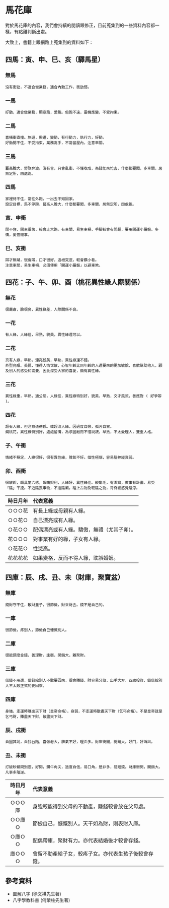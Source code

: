 # 馬花庫

對於馬花庫的內容，我們會持續的閱讀跟修正，目前蒐集到的一些資料內容都一樣，有點難判斷出處。

大致上，書籍上跟網路上蒐集到的資料如下：

## 四馬：寅、申、巳、亥（驛馬星）

### 無馬
    沒有衝勁，不適合當業務，適合內勤工作，衝勁弱。
### 一馬
    好動，適合做業務，願意跑，愛跑。但跑不遠，靈機應變，不受拘束。
### 二馬
    喜橫衝直撞。旅遊，搬遷，變動，有行動力，執行力，好動。
    好動閒不住，不受拘束，業務高手，不常留屋內，注意車關。
### 三馬
    藝高膽大，勞碌奔波。沒有合，只會亂衝，不懂收成，為錢忙來忙去，什麼都要闖，多車關，居無定所，四處跑。
### 四馬
    家裡待不住，常往外跑，一出去不知回家。
    設定目標，馬不停蹄，藝高人膽大，什麼都要闖，多車關，居無定所，四處跑。
### 寅、申衝
    閒不住，開車很快，較會走大路。有車關，易生車禍，手腳較會有問題，要用開運小羅盤。多情，愛管閒事。
### 巳、亥衝
    辯才無礙，很會辯，口才很好，追根究底，較會鑽小巷。
    注意車關，易生車禍，必須使用「開運小羅盤」以避車煞。

## 四花：子、午、卯、酉（桃花異性緣人際關係）

### 無花
    很嚴肅，臉很臭，異性緣差，人際關係不良。
### 一花
    有人緣，人緣佳，早熟，貌美，異性緣還可以。
### 二花
    真有人緣，早熟，漂亮貌美，早熟，異性緣還不錯。
    外型亮眼、美麗，懂得人情世故，心智年齡比同年齡的人還要來的更加敏銳，喜歡幫助他人，顧及別人的感受和需要，因此深受大家的喜愛，頗有異性緣。
### 三花
    異性緣重，早熟，適公關，人緣佳，異性緣特別好，貌美，早熟，文才風流，善應對 ( 好爭辯 )。
### 四花
    超有人緣，但注意道德觀。或超沒人緣，因過度自戀，孤芳自賞。
    爛桃花，異性緣特別好，處處留情，為求圓融而不惜說謊，早熟，不太愛理人，雙重人格。

### 子、午衝
    情緒不穩定，人緣很好，很有異性緣，脾氣不好。個性極端，容易腦神經衰弱。
### 卯、酉衝
    很敏銳，頗具第六感，眼睛銳利，人緣好，異性緣佳。較龜毛，有潔癖，做事有計畫。易受「陰」干擾。不近陰喪事物，不進陰廟。碰上古物及較陰之物，背脊總感覺陰涼。

|時日月年|代表意義|
|:-:|:--|
|ＯＯＯ花|有長上緣或母親有人緣。|
|ＯＯ花Ｏ|自己漂亮或有人緣。|
|Ｏ花ＯＯ|配偶漂亮或有人緣。驕傲，無禮（尤其子卯）。|
|花ＯＯＯ|對事業有好的緣，子女有人緣。|
|Ｏ花花Ｏ|性慾高。|
|花花花花|如果變格，反而不得人緣，耽誤婚姻。|

## 四庫：辰、戌、丑、未（財庫，聚寶盆）

### 無庫
    錢財守不住，散財童子，很節儉，財來財去。錢不是自己的。
### 一庫
    很節儉，疼別人，節儉自己慷慨別人。
### 二庫
    很能調度金錢，善理財。逢衝，開銷大，難聚財。
### 三庫
    借錢不用還，借錢給別人不敢要回來，很會賺錢，財容易分散，出手大方，四處投資，錢借給別人不太敢正式的要回來。
### 四庫
    身強，走運時賺進天下財（皇帝命格），身弱，不走運時散盡天下財（乞丐命格）。不是皇帝就是乞丐財，賺盡天下財，散盡天下財。
### 辰、戌衝
    自圓其說，自找台階，喜做老大，脾氣不好，理由多。財庫衝開，開銷大。好鬥，好訴訟。
### 丑、未衝
    打破砂鍋問到底，好問，鑽牛角尖，過度自信，易口角，是非多，易賠錢。財庫衝開，開銷大。凡事多阻逆。

|時日月年|代表意義|
|:-:|:--|
|ＯＯＯ庫|身強較能得到父母的不動產，賺錢較會放在父母處。|
|ＯＯ庫Ｏ|節儉自己，慷慨別人。天干如為財，則表財入庫。|
|Ｏ庫ＯＯ|配偶帶庫，聚財有力。亦代表結婚後才較會存錢。|
|庫ＯＯＯ|會留不動產給子女，較疼子女。亦代表生孩子後較會存錢。|

## 參考資料

* 圖解八字 (徐文褀先生著)
* 八字學教科書 (何榮柱先生著)